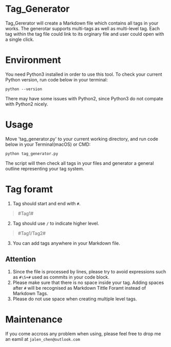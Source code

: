 # Tag_Generator
Tag_Gererator will create a Markdown file which contains all tags in your works.
The generotar supports multi-tags as well as multi-level tag.
Each tag within the tag file could link to its orginary file and user could open with a single click.

# Environment
You need Python3 installed in order to use this tool. To check your current Python version, run code below in your terminal:
```shell
python --version
```
There may have some issues with Python2, since Python3 do not compate with Python2 nicely.

# Usage 
Move 'tag_generator.py' to your current working directory, and run code below in your Terminal(macOS) or CMD:
```shell 
python tag_generator.py
```
The script will then check all tags in your files and generator a general outline representing your tag system. 

# Tag foramt
1. Tag should start and end with `#`.
> #Tag1#
2. Tag should use `/` to indicate higher level.
> #Tag1/Tag2#
3. You can add tags anywhere in your Markdown file.
## Attention
1. Since the file is processed by lines, please try to avoid expressions such as `#\S+#` used as commits in your code block.
2. Please make sure that there is no space inside your tag. Adding spaces after `#` will be recognised as Markdown Tittle Foramt instead of Markdown Tags.
3. Please do not use space when creating multiple level tags.
# Maintenance 
If you come accross any problem when using, please feel free to drop me an eamil at `jalen_chen@outlook.com`
